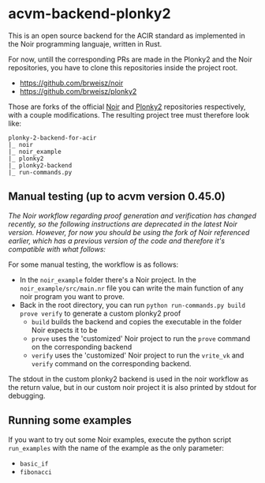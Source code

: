 # acvm-backend-plonky2
This is an open source backend for the ACIR standard as implemented in the Noir programming languaje, written in Rust.

For now, untill the corresponding PRs are made in the Plonky2 and the Noir repositories, you have to clone this repositories inside the project root.
* https://github.com/brweisz/noir 
* https://github.com/brweisz/plonky2

Those are forks of the official [Noir](https://github.com/noir-lang/noir) and [Plonky2](https://github.com/0xPolygonZero/plonky2) repositories respectively, with a couple modifications.
The resulting project tree must therefore look like:

```
plonky-2-backend-for-acir
|_ noir
|_ noir_example
|_ plonky2
|_ plonky2-backend
|_ run-commands.py
```

## Manual testing (up to acvm version 0.45.0)
_The Noir workflow regarding proof generation and verification has changed recently, so the following instructions are deprecated in the latest Noir version. However, for now you should be using the fork of Noir referenced earlier, which has a previous version of the code and therefore it's compatible with what follows:_

For some manual testing, the workflow is as follows:
* In the ```noir_example``` folder there's a Noir project. In the ```noir_example/src/main.nr``` file you can write the main function of any noir program you want to prove.
* Back in the root directory, you can run ```python run-commands.py build prove verify``` to generate a custom plonky2 proof
  * ```build``` builds the backend and copies the executable in the folder Noir expects it to be
  * ```prove``` uses the 'customized' Noir project to run the ```prove``` command on the corresponding backend
  * ```verify``` uses the 'customized' Noir project to run the ```vrite_vk``` and ```verify``` command on the corresponding backend. 

The stdout in the custom plonky2 backend is used in the noir workflow as the return value, but in our custom noir project it is also printed by stdout for debugging.

## Running some examples
If you want to try out some Noir examples, execute the python script ```run_examples``` with the name of the example as the only parameter:
* ```basic_if```
* ```fibonacci```